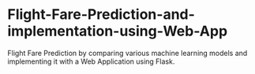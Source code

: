 # Flight-Fare-Prediction-and-implementation-using-Web-App
Flight Fare Prediction by comparing various machine learning models and implementing it with a Web Application using Flask.
